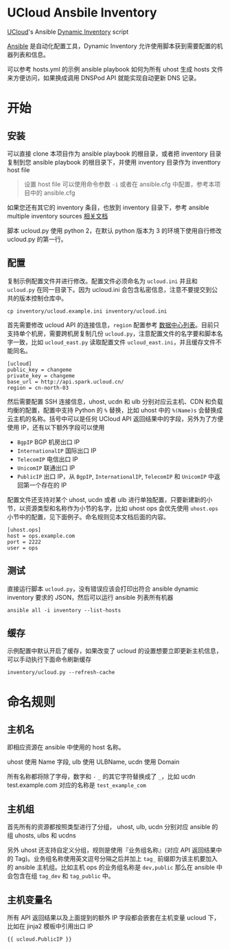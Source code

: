 # UCloud Ansbile Inventory

[UCloud][]'s Ansible  [Dynamic Inventory][] script

[Ansible][] 是自动化配置工具，Dynamic Inventory 允许使用脚本获到需要配置的机器列表和信息。

可以参考 hosts.yml 的示例 ansible playbook 如何为所有 uhost 生成 hosts 文件来方便访问，如果换成调用 DNSPod API 就能实现自动更新 DNS 记录。

# 开始

## 安装

可以直接 clone 本项目作为 ansible playbook 的根目录，或者把 inventory 目录复制到您 ansible playbook 的根目录下，并使用 inventory 目录作为 inventtory host file

> 设置 host file 可以使用命令参数 `-i` 或者在 ansible.cfg 中配置，参考本项目中的 ansible.cfg

如果您还有其它的 inventory 条目，也放到 inventory 目录下，参考 ansible multiple inventory sources [相关文档](http://docs.ansible.com/intro_dynamic_inventory.html#using-multiple-inventory-sources)

脚本  ucloud.py 使用 python 2，在默认 python 版本为 3 的环境下使用自行修改 ucloud.py 的第一行。

## 配置

复制示例配置文件并进行修改。配置文件必须命名为 `ucloud.ini` 并且和 `ucloud.py` 在同一目录下。因为 ucloud.ini 会包含私密信息，注意不要提交到公共的版本控制仓库中。

	cp inventory/ucloud.example.ini inventory/ucloud.ini

首先需要修改 ucloud API 的连接信息，`region` 配置参考 [数据中心列表](http://docs.ucloud.cn/api/regionlist.html)。目前只支持单个机房，需要跨机房复制几份 `ucloud.py`，注意配置文件的名字要和脚本名字一致，比如 `ucloud_east.py` 读取配置文件 `ucloud_east.ini`，并且缓存文件不能同名。

	[ucloud]
	public_key = changeme
	private_key = changeme
	base_url = http://api.spark.ucloud.cn/
	region = cn-north-03


然后需要配置 SSH 连接信息，uhost, ucdn 和 ulb 分别对应云主机、CDN 和负载均衡的配置，配置中支持 Python 的 `%` 替换，比如 uhost 中的 `%(Name)s` 会替换成云主机的名称。括号中可以是任何 UCloud API 返回结果中的字段，另外为了方便使用 IP，还有以下额外字段可以使用

-	`BgpIP` BGP 机房出口 IP
-	`InternationalIP` 国际出口 IP
-	`TelecomIP` 电信出口 IP
-	`UnicomIP` 联通出口 IP
-	`PublicIP` 出口 IP，从 `BgpIP`, `InternationalIP`, `TelecomIP` 和 `UnicomIP` 中返回第一个存在的 IP

配置文件还支持对某个 uhost, ucdn 或者 ulb 进行单独配置，只要新建新的小节，以资源类型和名称作为小节的名字，比如 uhost ops 会优先使用 `uhost.ops` 小节中的配置，见下面例子。命名规则见本文档后面的内容。

	[uhost.ops]
	host = ops.example.com
	port = 2222
	user = ops

## 测试

直接运行脚本 `ucloud.py`，没有错误应该会打印出符合 ansible dynamic inventory 要求的 JSON，然后可以运行 ansible 列表所有机器

	ansible all -i inventory --list-hosts

## 缓存

示例配置中默认开启了缓存，如果改变了 ucloud 的设置想要立即更新主机信息，可以手动执行下面命令刷新缓存

	inventory/ucloud.py --refresh-cache

# 命名规则

## 主机名

即相应资源在 ansible 中使用的 host 名称。

uhost 使用 Name 字段, ulb 使用 ULBName, ucdn 使用 Domain

所有名称都将除了字母，数字和 `-` `_` 的其它字符替换成了 `_`，比如 ucdn test.example.com 对应的名称是 `test_example_com`

## 主机组

首先所有的资源都按照类型进行了分组， uhost, ulb, ucdn 分别对应 ansible 的组 uhosts, ulbs 和 ucdns

另外 uhost 还支持自定义分组，规则是使用『业务组名称』(对应 API 返回结果中的 Tag)。业务组名称使用英文逗号分隔之后并加上 `tag_` 前缀即为该主机要加入的 ansible 主机组。比如主机 ops 的业务组名称是 `dev,public` 那么在 ansible 中会包含在组 `tag_dev` 和 `tag_public` 中。

## 主机变量名

所有 API 返回结果以及上面提到的额外 IP 字段都会嵌套在主机变量 ucloud 下，比如在 jinja2 模板中引用出口 IP

    {{ ucloud.PublicIP }}

[ansible]: http://www.ansible.com
[dynamic inventory]: http://docs.ansible.com/intro_dynamic_inventory.html
[ucloud]: http://www.ucloud.cn
